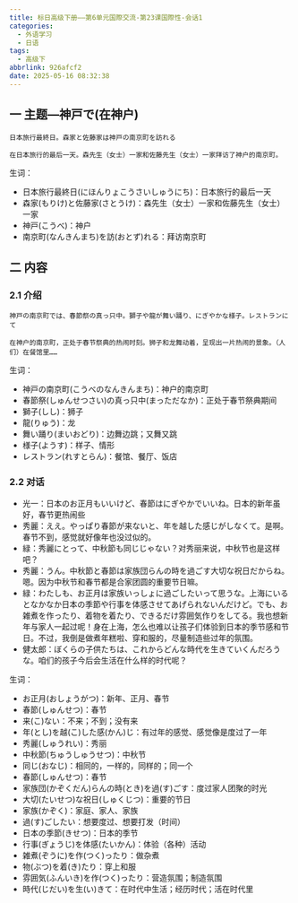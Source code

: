 ```yaml
---
title: 标日高级下册——第6单元国際交流-第23课国際性-会话1
categories:
  - 外语学习
  - 日语
tags:
  - 高级下
abbrlink: 926afcf2
date: 2025-05-16 08:32:38
---
```

## 一 主题—神戸で(在神户)

```
日本旅行最終日。森家と佐藤家は神戸の南京町を訪れる

在日本旅行的最后一天。森先生（女士）一家和佐藤先生（女士）一家拜访了神户的南京町。
```

<!--more-->

生词：

* 日本旅行最終日(にほんりょこうさいしゅうにち)：日本旅行的最后一天
* 森家(もりけ)と佐藤家(さとうけ)：森先生（女士）一家和佐藤先生（女士）一家
* 神戸(こうべ)：神户
* 南京町(なんきんまち)を訪(おとず)れる：拜访南京町

## 二 内容

### 2.1 介绍

```
神戸の南京町では、春節祭の真っ只中。獅子や龍が舞い踊り、にぎやかな様子。レストランにて

在神户的南京町，正处于春节祭典的热闹时刻。狮子和龙舞动着，呈现出一片热闹的景象。（人们）在餐馆里…… 
```

生词：

* 神戸の南京町(こうべのなんきんまち)：神户的南京町
* 春節祭(しゅんせつさい)の真っ只中(まっただなか)：正处于春节祭典期间
* 獅子(しし)：狮子
* 龍(りゅう)：龙
* 舞い踊り(まいおどり)：边舞边跳；又舞又跳
* 様子(ようす)：样子、情形
* レストラン(れすとらん)：餐馆、餐厅、饭店

### 2.2 对话

* 光一：日本のお正月もいいけど、春節はにぎやかでいいね。日本的新年虽好，春节更热闹些
* 秀麗：ええ。やっぱり春節が来ないと、年を越した感じがしなくて。是啊。春节不到，感觉就好像年也没过似的。
* 緑：秀麗にとって、中秋節も同じじゃない？对秀丽来说，中秋节也是这样吧？
* 秀麗：うん。中秋節と春節は家族団らんの時を過ごす大切な祝日だからね。嗯。因为中秋节和春节都是合家团圆的重要节日嘛。
* 緑：わたしも、お正月は家族いっしょに過ごしたいって思うな。上海にいるとなかなか日本の季節や行事を体感させてあげられないんだけど。でも、お雑煮を作ったり、着物を着たり、できるだけ雰囲気作りをしてる。我也想新年与家人一起过呢！身在上海，怎么也难以让孩子们体验到日本的季节感和节日。不过，我倒是做煮年糕啦、穿和服的，尽量制造些过年的氛围。
* 健太郎：ぼくらの子供たちは、これからどんな時代を生きていくんだろうな。咱们的孩子今后会生活在什么样的时代呢？

生词：

* お正月(おしょうがつ)：新年、正月、春节
* 春節(しゅんせつ)：春节
* 来(こ)ない：不来；不到；没有来
* 年(とし)を越(こ)した感(かん)じ：有过年的感觉、感觉像是度过了一年
* 秀麗(しゅうれい)：秀丽
* 中秋節(ちゅうしゅうせつ)：中秋节
* 同じ(おなじ)：相同的，一样的，同样的；同一个
* 春節(しゅんせつ)：春节
* 家族団(かぞくだん)らんの時(とき)を過(す)ごす：度过家人团聚的时光
* 大切(たいせつ)な祝日(しゅくじつ)：重要的节日
* 家族(かぞく)：家庭、家人、家族
* 過(す)ごしたい：想要度过、想要打发（时间）
* 日本の季節(きせつ)：日本的季节
* 行事(ぎょうじ)を体感(たいかん)：体验（各种）活动
* 雑煮(ぞうに)を作(つく)ったり：做杂煮
* 物(ぶつ)を着(き)たり：穿上和服
* 雰囲気(ふんいき)を作(つく)ったり：营造氛围；制造氛围
* 時代(じだい)を生(い)きて：在时代中生活；经历时代；活在时代里